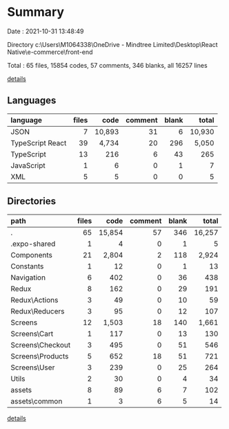# Summary

Date : 2021-10-31 13:48:49

Directory c:\Users\M1064338\OneDrive - Mindtree Limited\Desktop\React Native\e-commerce\front-end

Total : 65 files,  15854 codes, 57 comments, 346 blanks, all 16257 lines

[details](details.md)

## Languages
| language | files | code | comment | blank | total |
| :--- | ---: | ---: | ---: | ---: | ---: |
| JSON | 7 | 10,893 | 31 | 6 | 10,930 |
| TypeScript React | 39 | 4,734 | 20 | 296 | 5,050 |
| TypeScript | 13 | 216 | 6 | 43 | 265 |
| JavaScript | 1 | 6 | 0 | 1 | 7 |
| XML | 5 | 5 | 0 | 0 | 5 |

## Directories
| path | files | code | comment | blank | total |
| :--- | ---: | ---: | ---: | ---: | ---: |
| . | 65 | 15,854 | 57 | 346 | 16,257 |
| .expo-shared | 1 | 4 | 0 | 1 | 5 |
| Components | 21 | 2,804 | 2 | 118 | 2,924 |
| Constants | 1 | 12 | 0 | 1 | 13 |
| Navigation | 6 | 402 | 0 | 36 | 438 |
| Redux | 8 | 162 | 0 | 29 | 191 |
| Redux\Actions | 3 | 49 | 0 | 10 | 59 |
| Redux\Reducers | 3 | 95 | 0 | 12 | 107 |
| Screens | 12 | 1,503 | 18 | 140 | 1,661 |
| Screens\Cart | 1 | 117 | 0 | 13 | 130 |
| Screens\Checkout | 3 | 495 | 0 | 51 | 546 |
| Screens\Products | 5 | 652 | 18 | 51 | 721 |
| Screens\User | 3 | 239 | 0 | 25 | 264 |
| Utils | 2 | 30 | 0 | 4 | 34 |
| assets | 8 | 89 | 6 | 7 | 102 |
| assets\common | 1 | 3 | 6 | 5 | 14 |

[details](details.md)